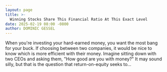 ```yaml
---
layout: page
title: >-
  Winning Stocks Share This Financial Ratio At This Exact Level
date: 2025-02-19 08:00 -0800
author: DOMINIC GESSEL
---
```






When you're investing your hard-earned money, you want the most bang for your buck. If choosing between two companies, it would be nice to know which is more efficient with their money. Imagine sitting down with two CEOs and asking them, "How good are you with money?" It may sound silly, but that is the question that return-on-equity seeks to…

 

